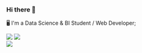 
### Hi there 👋

🖥️ I'm a Data Science & BI Student / Web Developer;

![](https://github-readme-stats.vercel.app/api?username=mashateayoub&theme=dark&hide_border=false&include_all_commits=false&count_private=false)
![](https://github-readme-stats.vercel.app/api/top-langs/?username=mashateayoub&theme=dark&hide_border=false&include_all_commits=false&count_private=false&layout=compact)
<br/>
![](https://github-readme-streak-stats.herokuapp.com/?user=mashateayoub&theme=dark&hide_border=false)

